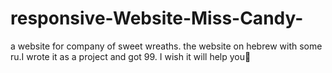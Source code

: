 # responsive-Website-Miss-Candy-
a website for company of sweet wreaths. the website on hebrew with some ru.I wrote it as a project and got 99. I wish it will help you🌹
